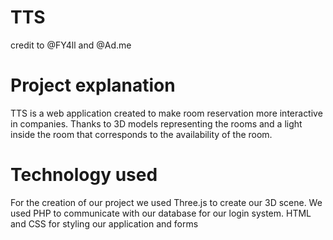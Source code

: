 # TTS
credit to @FY4ll and @Ad.me

# Project explanation

TTS is a web application created to make room reservation more interactive in companies. Thanks to 3D models representing the rooms and a light inside the room that corresponds to the availability of the room.

# Technology used

For the creation of our project we used 
Three.js to create our 3D scene. We used PHP to communicate with our database for our login system. HTML and CSS for styling our application and forms
